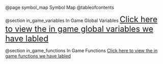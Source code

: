 @page symbol_map Symbol Map
@tableofcontents

@section in_game_variables In Game Global Variables
<span style="font-size:25px;"> [Click here to view the in game global variables we have labled](globals_vars.html)

@section in_game_functions In Game Functions
[Click here to view the in game functions we have labled](globals_func.html)
